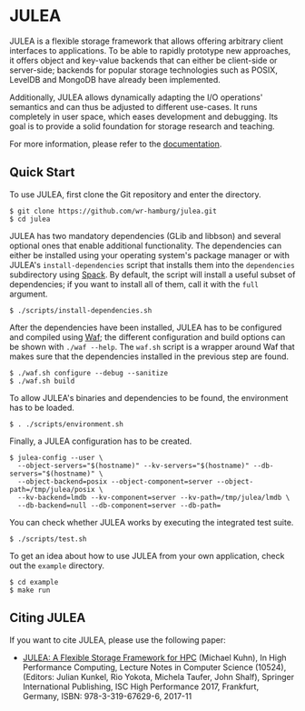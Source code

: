 # JULEA

JULEA is a flexible storage framework that allows offering arbitrary client interfaces to applications.
To be able to rapidly prototype new approaches, it offers object and key-value backends that can either be client-side or server-side;
backends for popular storage technologies such as POSIX, LevelDB and MongoDB have already been implemented.

Additionally, JULEA allows dynamically adapting the I/O operations' semantics and can thus be adjusted to different use-cases.
It runs completely in user space, which eases development and debugging.
Its goal is to provide a solid foundation for storage research and teaching.

For more information, please refer to the [documentation](doc/README.md).

## Quick Start

To use JULEA, first clone the Git repository and enter the directory.

```console
$ git clone https://github.com/wr-hamburg/julea.git
$ cd julea
```

JULEA has two mandatory dependencies (GLib and libbson) and several optional ones that enable additional functionality.
The dependencies can either be installed using your operating system's package manager or with JULEA's `install-dependencies` script that installs them into the `dependencies` subdirectory using [Spack](https://spack.io/).
By default, the script will install a useful subset of dependencies;
if you want to install all of them, call it with the `full` argument.

```console
$ ./scripts/install-dependencies.sh
```

After the dependencies have been installed, JULEA has to be configured and compiled using [Waf](https://waf.io/);
the different configuration and build options can be shown with `./waf --help`.
The `waf.sh` script is a wrapper around Waf that makes sure that the dependencies installed in the previous step are found.

```console
$ ./waf.sh configure --debug --sanitize
$ ./waf.sh build
```

To allow JULEA's binaries and dependencies to be found, the environment has to be loaded.

```console
$ . ./scripts/environment.sh
```

Finally, a JULEA configuration has to be created.

```console
$ julea-config --user \
  --object-servers="$(hostname)" --kv-servers="$(hostname)" --db-servers="$(hostname)" \
  --object-backend=posix --object-component=server --object-path=/tmp/julea/posix \
  --kv-backend=lmdb --kv-component=server --kv-path=/tmp/julea/lmdb \
  --db-backend=null --db-component=server --db-path=
```

You can check whether JULEA works by executing the integrated test suite.

```console
$ ./scripts/test.sh
```

To get an idea about how to use JULEA from your own application, check out the `example` directory.

```console
$ cd example
$ make run
```

## Citing JULEA

If you want to cite JULEA, please use the following paper:

- [JULEA: A Flexible Storage Framework for HPC](https://link.springer.com/chapter/10.1007/978-3-319-67630-2_51) (Michael Kuhn), In High Performance Computing, Lecture Notes in Computer Science (10524), (Editors: Julian Kunkel, Rio Yokota, Michela Taufer, John Shalf), Springer International Publishing, ISC High Performance 2017, Frankfurt, Germany, ISBN: 978-3-319-67629-6, 2017-11
